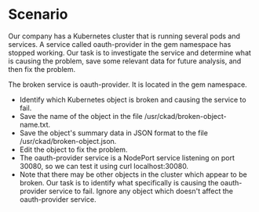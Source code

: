 # Scenario

Our company has a Kubernetes cluster that is running several pods and services. A service called oauth-provider in the gem namespace has stopped working. Our task is to investigate the service and determine what is causing the problem, save some relevant data for future analysis, and then fix the problem.

The broken service is oauth-provider. It is located in the gem namespace.
- Identify which Kubernetes object is broken and causing the service to fail. 
- Save the name of the object in the file /usr/ckad/broken-object-name.txt.
- Save the object's summary data in JSON format to the file /usr/ckad/broken-object.json.
- Edit the object to fix the problem.
- The oauth-provider service is a NodePort service listening on port 30080, so we can test it using curl localhost:30080.
- Note that there may be other objects in the cluster which appear to be broken. Our task is to identify what specifically is causing the oauth-provider service to fail. Ignore any object which doesn't affect the oauth-provider service.